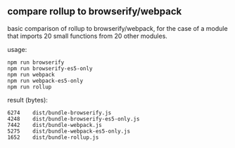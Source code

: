 compare rollup to browserify/webpack
----

basic comparison of rollup to browserify/webpack, for the case of a module
that imports 20 small functions from 20 other modules.

usage:

```
npm run browserify
npm run browserify-es5-only
npm run webpack
npm run webpack-es5-only
npm run rollup
```

result (bytes):

```
6274	dist/bundle-browserify.js
4248	dist/bundle-browserify-es5-only.js
7442    dist/bundle-webpack.js
5275	dist/bundle-webpack-es5-only.js
1652    dist/bundle-rollup.js
```
